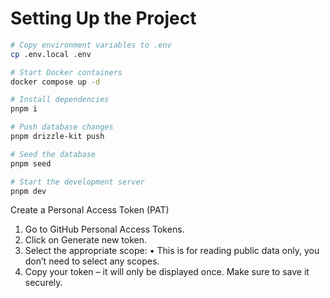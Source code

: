 # Setting Up the Project

```sh
# Copy environment variables to .env
cp .env.local .env
```

```sh
# Start Docker containers
docker compose up -d
```

```sh
# Install dependencies
pnpm i

# Push database changes
pnpm drizzle-kit push

# Seed the database
pnpm seed

# Start the development server
pnpm dev
```

Create a Personal Access Token (PAT)

1. Go to GitHub Personal Access Tokens.
2. Click on Generate new token.
3. Select the appropriate scope:
   • This is for reading public data only, you don’t need to select any scopes.
4. Copy your token – it will only be displayed once. Make sure to save it securely.

